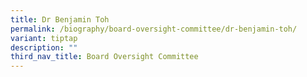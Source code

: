 ```yaml
---
title: Dr Benjamin Toh
permalink: /biography/board-oversight-committee/dr-benjamin-toh/
variant: tiptap
description: ""
third_nav_title: Board Oversight Committee
---
```

